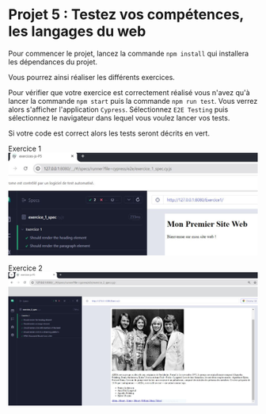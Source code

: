 # Projet 5 : Testez vos compétences, les langages du web

 Pour commencer le projet, lancez la commande `npm install` qui installera les dépendances du projet. 
 
Vous pourrez ainsi réaliser les différents exercices. 

Pour vérifier que votre exercice est correctement réalisé vous n'avez qu'à lancer la commande `npm start` puis la commande `npm run test`. 
Vous verrez alors s'afficher l'application `Cypress`. 
Sélectionnez `E2E Testing` puis sélectionnez le navigateur dans lequel vous voulez lancer vos tests. 

Si votre code est correct alors les tests seront décrits en vert. 

Exercice 1
<img src="./img/Exercice_1.JPG" alt="Exercice1">  

Exercice 2
<img src="./img/Exercice_2.JPG" alt="Exercice2">